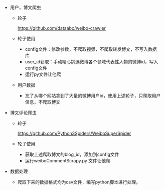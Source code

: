 - 用户，博文爬虫

  - 轮子

    https://github.com/dataabc/weibo-crawler

  - 轮子使用

    - config文件：修改参数，不爬取视频，不爬取转发博文，不写入数据库
    - user_id获取：手动精心挑选微博各个领域代表性人物的微博id，写入config文件
    - 运行py文件让他爬

  - 用户数据

    - 忘了从哪个网站拿到了大量的微博用户id，使用上述轮子，只爬取用户信息，不爬取博文

- 博文评论爬虫

  - 轮子

    https://github.com/Python3Spiders/WeiboSuperSpider

  - 轮子使用

    - 获取上述爬取博文的blog_id，添加到config文件
    - 运行weiboCommentScrapy.py 文件让他爬

- 数据处理

  - 爬取下来的数据格式均为csv文件，编写python脚本进行处理。

